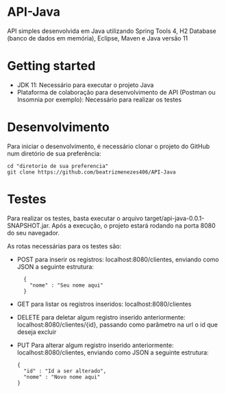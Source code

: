 # API-Java

API simples desenvolvida em Java utilizando Spring Tools 4, H2 Database (banco de dados em memória), Eclipse, Maven e Java versão 11

# Getting started

* JDK 11: Necessário para executar o projeto Java
* Plataforma de colaboração para desenvolvimento de API (Postman ou Insomnia por exemplo): Necessário para realizar os testes

# Desenvolvimento

Para iniciar o desenvolvimento, é necessário clonar o projeto do GitHub num diretório de sua preferência:

```shell
cd "diretorio de sua preferencia"
git clone https://github.com/beatrizmenezes406/API-Java
```

# Testes

Para realizar os testes, basta executar o arquivo target/api-java-0.0.1-SNAPSHOT.jar. Após a execução, o projeto estará rodando na porta 8080 do seu navegador.

As rotas necessárias para os testes são:
  
  * POST para inserir os registros: localhost:8080/clientes, enviando como JSON a seguinte estrutura:
  
    ```code
      {
        "nome" : "Seu nome aqui"
      }
      ```
  * GET para listar os registros inseridos: localhost:8080/clientes
  * DELETE para deletar algum registro inserido anteriormente: localhost:8080/clientes/{id}, passando como parâmetro na url o id que deseja excluir
   * PUT Para alterar algum registro inserido anteriormente: localhost:8080/clientes, enviando como JSON a seguinte estrutura:
   
      ```code
      {
        "id" : "Id a ser alterado",
        "nome" : "Novo nome aqui"
      }
      ```


